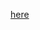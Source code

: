 [here](https://msdeployacchybrisonazure.blob.core.windows.net/microsoft-deployment-accelerator-for-hybris-on-azure/MicrosoftDXGermany.hybrisOnAzure.cspkg)
